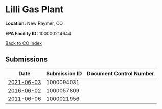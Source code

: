 # Lilli Gas Plant

**Location:** New Raymer, CO

**EPA Facility ID:** 100000214644

[Back to CO Index](../../index.md)

## Submissions

| Date | Submission ID | Document Control Number |
|------|--------------|-------------------------|
| [2021-06-03](submissions/1000094031.md) | 1000094031 |  |
| [2016-06-02](submissions/1000057809.md) | 1000057809 |  |
| [2011-06-06](submissions/1000021956.md) | 1000021956 |  |

